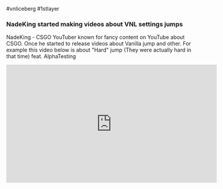 #vnliceberg #1stlayer
### NadeKing started making videos about VNL settings jumps
   NadeKing - CSGO YouTuber known for fancy content on YouTube about CSGO. Once he started to release videos about Vanilla jump and other. For example this video below is about "Hard" jump (They were actually hard in that time) feat. AlphaTesting
<iframe width="560" height="315" src="https://www.youtube.com/embed/qTk-TR_u4fs?si=3VTCc8q5m7NuLLCJ" title="YouTube video player" frameborder="0" allow="accelerometer; autoplay; clipboard-write; encrypted-media; gyroscope; picture-in-picture; web-share" referrerpolicy="strict-origin-when-cross-origin" allowfullscreen></iframe>
